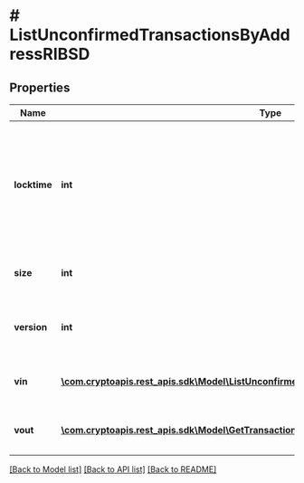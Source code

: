 # # ListUnconfirmedTransactionsByAddressRIBSD

## Properties

Name | Type | Description | Notes
------------ | ------------- | ------------- | -------------
**locktime** | **int** | Represents the locktime on the transaction on the specific blockchain, i.e. the blockheight at which the transaction is valid. |
**size** | **int** | Represents the total size of this transaction. |
**version** | **int** | Numeric representation of the transaction version |
**vin** | [**\com.cryptoapis.rest_apis.sdk\Model\ListUnconfirmedTransactionsByAddressRIBSDVinInner[]**](ListUnconfirmedTransactionsByAddressRIBSDVinInner.md) | Represents the transaction inputs. |
**vout** | [**\com.cryptoapis.rest_apis.sdk\Model\GetTransactionDetailsByTransactionIDRIBSDVoutInner[]**](GetTransactionDetailsByTransactionIDRIBSDVoutInner.md) | Represents the transaction outputs. |

[[Back to Model list]](../../README.md#models) [[Back to API list]](../../README.md#endpoints) [[Back to README]](../../README.md)
